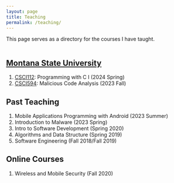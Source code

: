 ```yaml
---
layout: page
title: Teaching
permalink: /teaching/
---
```


This page serves as a directory for the courses I have taught.

<hr style="clear:both;visibility: hidden;" />


## [Montana State University](https://prodmyinfo.montana.edu/pls/bzagent/bzskcrse.PW_ListSchClassSimple)

1. [CSCI112](https://fangtian-zhong.github.io/teaching/csci112-spring-2024/syllabus.md): Programming with C I (2024 Spring)
2. [CSCI594](https://fangtian-zhong.github.io/teaching/csci594-fall-2023): Malicious Code Analysis (2023 Fall)


## Past Teaching

1. Mobile Applications Programming with Android (2023 Summer)
2. Introduction to Malware (2023 Spring)
3. Intro to Software Development (Spring 2020)
4. Algorithms and Data Structure (Spring 2019)
5. Software Engineering (Fall 2018/Fall 2019)


## Online Courses
1. Wireless and Mobile Security (Fall 2020)
